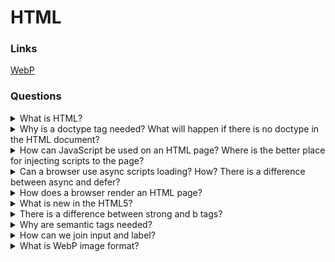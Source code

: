 # HTML

### Links

[WebP](https://developers.google.com/speed/webp)

### Questions

<details>
  <summary>What is HTML?</summary>

HTML is the hypertext markup language. It is one of the XML types that allows describing document structure in a browser-friendly view.

</details>

<details>
  <summary>Why is a doctype tag needed? What will happen if there is no doctype in the HTML document?</summary>

Doctype allows understanding what type of the HTML standards browser should use for a document. Without this tag, a browser will work in compatibility mode. As a result, experimental features can be used that can break a document view.

</details>

<details>
  <summary>How can JavaScript be used on an HTML page? Where is the better place for injecting scripts to the page?</summary>

For working with JavaScript, HTML document has a script tag. There are two opportunities for injection scripts:

- Firstly, JavaScript code can be between open/close scripts tags.

`<script>...your code</script>`

- Secondly, the script tag can inject an external script. For it, need to add an src attribute with link to the external script.

`<script src=’...’ />`

**Note:** cannot mix these two ways. One script tag cannot have external and internal scripts at the same time. In this case, the browser runs the only external script.

Also, the best place for script injection is the last part of the HTML document before close body tag because when a browser starts work with a script tag, it stops other processes before the script is loaded and run. Besides, there are async and defer attributes for async loading.

</details>

<details>
  <summary>Can a browser use async scripts loading? How? There is a difference between async and defer?</summary>

The async loading of external scripts is allowed by async and defer attributes of a script tag. This functionality could be useful when to need to add additional functionality that not depend on others. For example, advertising banners. So, there are two ways to set async loading.

- Firstly, to add an async attribute to a script tag. In this case, the script will be loaded async and run right after loading.

- Secondly, to add a defer attribute to the tag. In this case, a browser run scripts after finish load all sources. Moreover, there will save the order of the loaded scripts.

For example, try to imagen that we have five scripts like these:

`<script class=’script1’ ... />`<br>
`<script class=’script2’ deffer ... />`<br>
`<script class=’script3’ deffer ... />`<br>
`<script class=’script4’ async ... />`<br>
`<script class=’script5’ ... />`

So, there is next order of the scripts runing: script1 -> script5 -> script4 -> script2 -> script3

</details>

<details>
  <summary>How does a browser render an HTML page?</summary>

Loading of a web page starts from a request for an HTML document. After that, a browser parse parts of the gotten documents and generate the document object model. When the browser finds a link to external sources as styles, images or scripts, it requests a new resource. Part of the requests could be blocking (It meant that browser stop other actions before those requests are loading). Next browser builds a CSS object model. After that, the browser generates a render tree where consulate styles for each element on the page. Next is a layout stage that defines elements positions on the web page. And finally, browser paint web page.

In details:

1. The Document Object Model is defined from tokens those were gotten from responses in HTML view and turn into nodes. They start from the start tag and end to end tag. Nodes content all necessary information about the HTML element and have a connection with render three through tokens. Note: Time of document processing depends on the count of nodes.
2. Download styles and build the CSS Object Model (CSSOM). It contents nodes with CSS styles of elements.
3. After that, the browser forms render tree from the DOM and the CSSOM. The render tree duplicates DOM without invisible elements as the head. Render tree's nodes contain the DOM element or text element and style.
4. Next one is the layout. For each render tree element calculate a position on document view.
5. Browser paint elements in the window.

_Repaint_ - happen when styles are changed, but proportions and position are not changed browser just repaint it.

_Reflow_ - happen when proportions and positions are changed. It could happen from the reasons:

- DOM manipulation (add, remove, change of nodes);
- Content changing;
- Calculation and changing of CSS properties;
- Adding, removing CSS layouts;
- Manipulation of class attributes;
- Resizing of browser proportions;
- Activation of pseudo-classes (for example, :hover).

</details>

<details>
  <summary>What is new in the HTML5?</summary>

- Canvas, tag for management of 2D graphic arts. Can be used for creating dynamic images and charts;
- Video and audio, tags add functionality for working with audio and video content without additional technologies;
- Context menu, opportunity adding context menus in your site;
- Semantic tags as a header, a footer, a main and etc., tags add better structure and have semantic meaning;
- New types for input tag as DateTime, Date, Week, URL, Email, etc., expand functionality for control elements;
- Syntaxis for settings of charset;
- Href attribute for links is necessary now;
- Async attribute for scripts.

</details>

<details>
  <summary>There is a difference between strong and b tags?</summary>

These tags have the same styles, but strong has a semantic meaning too. For example, readers can make attention to that text.

</details>

<details>
  <summary>Why are semantic tags needed?</summary>

There are a few reasons:

- Firstly, semantic tags allow implementing HTML pages with better structure;
- Secondly, these tags have meaning, that allows boots to made more effective working process.

</details>

<details>
  <summary>How can we join input and label?</summary>

There are two ways of joining input and label tags.
Firstly, an input tag can be pushed into a label tag.

`<label><input type=”text”><label>`

Secondly, a ‘for’ attribute of a label tag can content id of an input tag.

`<label for=”inputid”>Title</label>`<br>
`<input id=”inputid” type=”text” />`

</details>

<details>
  <summary>What is WebP image format?</summary>

WebP is a modern image format that provides superior lossless and lossy compression for images on the web. Using WebP, webmasters and web developers can create smaller, richer images that make the web faster.
[Support](https://caniuse.com/webp)

</details>
